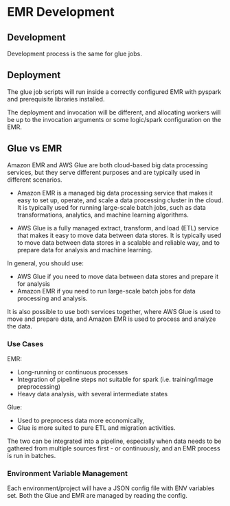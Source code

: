 # EMR Development

## Development

Development process is the same for glue jobs.

## Deployment

The glue job scripts will run inside a correctly configured EMR with pyspark and prerequisite libraries installed.

The deployment and invocation will be different, and allocating workers will be up to the invocation arguments or some
logic/spark configuration on the EMR.

## Glue vs EMR

Amazon EMR and AWS Glue are both cloud-based big data processing services, but they serve different purposes and are
typically used in different scenarios.

- Amazon EMR is a managed big data processing service that makes it easy to set up, operate, and scale a data processing
cluster in the cloud. It is typically used for running large-scale batch jobs, such as data transformations, analytics,
and machine learning algorithms.

- AWS Glue is a fully managed extract, transform, and load (ETL) service that makes it easy to move data between data
stores. It is typically used to move data between data stores in a scalable and reliable way, and to prepare data for
analysis and machine learning.

In general, you should use:

- AWS Glue if you need to move data between data stores and prepare it for analysis
- Amazon EMR if you need to run large-scale batch jobs for data processing and analysis.

It is also possible to use both services together, where AWS Glue is used to move and prepare data, and Amazon EMR is used to process and analyze the data.

### Use Cases

EMR:

- Long-running or continuous processes
- Integration of pipeline steps not suitable for spark (i.e. training/image preprocessing)
- Heavy data analysis, with several intermediate states

Glue:

- Used to preprocess data more economically,
- Glue is more suited to pure ETL and migration activities.

The two can be integrated into a pipeline, especially when data needs to be gathered from multiple sources first - or
continuously, and an EMR process is run in batches.

### Environment Variable Management

Each environment/project will have a JSON config file with ENV variables set.
Both the Glue and EMR are managed by reading the config.
